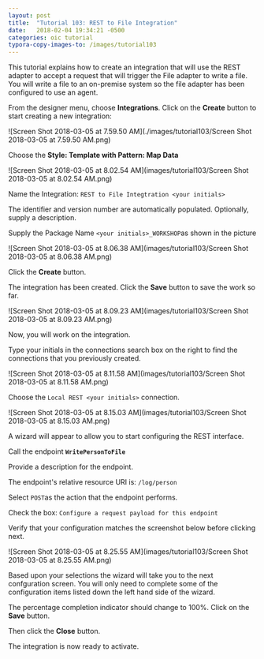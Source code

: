 ```yaml
---
layout: post
title:  "Tutorial 103: REST to File Integration"
date:   2018-02-04 19:34:21 -0500
categories: oic tutorial 
typora-copy-images-to: /images/tutorial103
---
```

This tutorial explains how to create an integration that will use the REST adapter to accept a request that will trigger the File adapter to write a file. You will write a file to an on-premise system so the file adapter has been configured to use an agent.  

From the designer menu, choose **Integrations**. Click on the **Create** button to start creating a new integration:

![Screen Shot 2018-03-05 at 7.59.50 AM](./images/tutorial103/Screen Shot 2018-03-05 at 7.59.50 AM.png)

Choose the **Style: Template with Pattern: Map Data**

![Screen Shot 2018-03-05 at 8.02.54 AM](images/tutorial103/Screen Shot 2018-03-05 at 8.02.54 AM.png)

Name the Integration:  `REST to File Integtration <your initials>`

The identifier and version number are automatically populated. Optionally, supply a description.

Supply the Package Name `<your initials>_WORKSHOP`as shown in the picture

![Screen Shot 2018-03-05 at 8.06.38 AM](images/tutorial103/Screen Shot 2018-03-05 at 8.06.38 AM.png)

Click the **Create** button.

The integration has been created. Click the **Save** button to save the work so far. 

![Screen Shot 2018-03-05 at 8.09.23 AM](images/tutorial103/Screen Shot 2018-03-05 at 8.09.23 AM.png)

Now, you will work on the integration. 

Type your initials in the connections search box on the right to find the connections that you previously created.

![Screen Shot 2018-03-05 at 8.11.58 AM](images/tutorial103/Screen Shot 2018-03-05 at 8.11.58 AM.png)

Choose the `Local REST <your initials>` connection.

![Screen Shot 2018-03-05 at 8.15.03 AM](images/tutorial103/Screen Shot 2018-03-05 at 8.15.03 AM.png)

A wizard will appear to allow you to start configuring the REST interface. 

Call the endpoint **`WritePersonToFile`**

Provide a description for the endpoint.

The endpoint's relative resource URI is: `/log/person`

Select `POST`as the action that the endpoint performs.

Check the box: `Configure a request payload for this endpoint` 

Verify that your configuration matches the screenshot below before clicking next. 

![Screen Shot 2018-03-05 at 8.25.55 AM](images/tutorial103/Screen Shot 2018-03-05 at 8.25.55 AM.png)

Based upon your selections the wizard will take you to the next confguration screen. You will only need to complete some of the configuration items listed down the left hand side of the wizard.



The percentage completion indicator should change to 100%. Click on the **Save** button.

Then click the **Close** button.

The integration is now ready to activate.